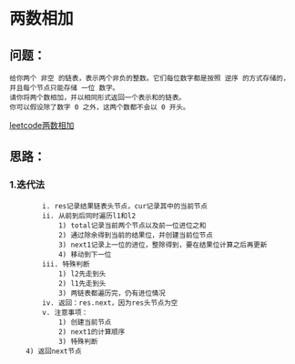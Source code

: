# 两数相加
## 问题：
	给你两个 非空 的链表，表示两个非负的整数。它们每位数字都是按照 逆序 的方式存储的，并且每个节点只能存储 一位 数字。
	请你将两个数相加，并以相同形式返回一个表示和的链表。
	你可以假设除了数字 0 之外，这两个数都不会以 0 开头。
  [leetcode两数相加](https://leetcode.cn/problems/add-two-numbers/)
  
## 思路：
### 1.迭代法
			i. res记录结果链表头节点，cur记录其中的当前节点
			ii. 从前到后同时遍历l1和l2
				1) total记录当前两个节点以及前一位进位之和
				2) 通过除余得到当前的结果位，并创建当前位节点
				3) next1记录上一位的进位，整除得到，要在结果位计算之后再更新
				4) 移动到下一位
			iii. 特殊判断
				1) l2先走到头
				2) l1先走到头
				3) 两链表都遍历完，仍有进位情况
			iv. 返回：res.next，因为res头节点为空
			v. 注意事项：
				1) 创建当前节点
				2) next1的计算顺序
				3) 特殊判断
        4) 返回next节点
